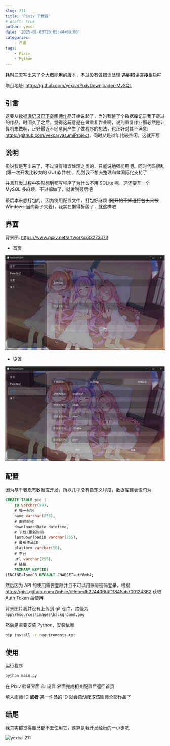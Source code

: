 ```yaml
---
slug: 211
title: 'Pixiv 下载器'
# draft: true
author: yexca
date: '2025-01-03T20:05:44+09:00'
categories:
    - 日常
tags:
    - Pixiv
    - Python
---
```


耗时三天写出来了个大概能用的版本，不过没有做错误处理 ~~遇到错误直接重启吧~~

项目地址: <https://github.com/yexca/PixivDownloader-MySQL>

## 引言

这要从[数据库记录已下载画师作品](https://blog.yexca.net/archives/94/)开始说起了，当时我整了个数据库记录我下载过的作品，时间久了之后，觉得这玩意是在做重复作业啊，说到重复作业那必然是计算机来做啊，正好最近不经意间产生了做程序的想法，也正好对其不满意: <https://github.com/yexca/yasumiProject>，同时又是过年比较空闲，这就开写

## 说明

虽说我是写出来了，不过没有错误处理之类的，只能说勉强能用吧。同时代码很乱 (第一次开发比较大的 GUI 软件啦)，乱到我不想去整理和做国际化支持了

并且开发过程中突然想到都写程序了为什么不用 SQLite 呢，这还要开一个 MySQL 多麻烦，不过都做了，就做到最后吧

最后本来想打包的，因为使用配置文件，打包好麻烦 ~~(刚开始不知道打包出来被 Windows 当病毒了来着)~~，我实在懒得折腾了，就这样吧

## 界面

背景图: <https://www.pixiv.net/artworks/83273073>

- 首页

![home](https://github.com/yexca/picx-images-hosting/raw/master/2025/01-PixivDownloader/home.4ckyo63bny.webp)

- 设置

![settings](https://github.com/yexca/picx-images-hosting/raw/master/2025/01-PixivDownloader/settings.5fknz20gje.webp)

## 配置

因为基于我现有数据库开发，所以几乎没有自定义程度，数据库建表语句为

```sql
CREATE TABLE pic (
    ID varchar(99),
    # 唯一标识
    name varchar(255),
    # 画师昵称
    downloadedDate datetime,
    # 下载/更新时间
    lastDownloadID varchar(255),
    # 最新作品ID
    platform varchar(50),
    # 平台
    url varchar(255),
    # 链接
    PRIMARY KEY(ID)
)ENGINE=InnoDB DEFAULT CHARSET=utf8mb4;
```

然后因为 API 的使用需要登陆并且不可以用账号密码登录，根据 <https://gist.github.com/ZipFile/c9ebedb224406f4f11845ab700124362> 获取 Auth Token 后使用

背景图片我并没有上传到 git 仓库，路径为 `app\resources\images\background.png`

然后是需要安装 Python，安装依赖

```bash
pip install -r requirements.txt
```

## 使用

运行程序

```bash
python main.py
```

在 Pixiv 验证界面 和 设置 界面完成相关配置后返回首页

填入画师 ID **或者** 某一作品的 ID 就会自动爬取该画师全部作品了

## 结尾

我其实都觉得自己都不去使用它，这算是我开发经历的一小步吧

![yexca-211](https://count.getloli.com/@yexca-211)
